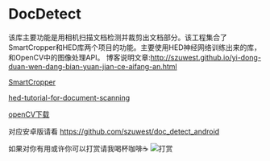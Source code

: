 # DocDetect

该库主要功能是用相机扫描文档检测并裁剪出文档部分。该工程集合了SmartCropper和HED库两个项目的功能。主要使用HED神经网络训练出来的库，和OpenCV中的图像处理API。
博客说明文章:http://szuwest.github.io/yi-dong-duan-wen-dang-bian-yuan-jian-ce-aifang-an.html

[SmartCropper](https://github.com/pqpo/SmartCropper)

[hed-tutorial-for-document-scanning](https://github.com/fengjian0106/hed-tutorial-for-document-scanning)

[openCV下载](https://opencv.org/releases/)

对应安卓版请看 https://github.com/szuwest/doc_detect_android

如果对你有用或许你可以打赏请我喝杯咖啡☕️
![打赏](https://raw.githubusercontent.com/szuwest/szuwest.github.io/master/images/2018-02-21%20133111.jpg)
